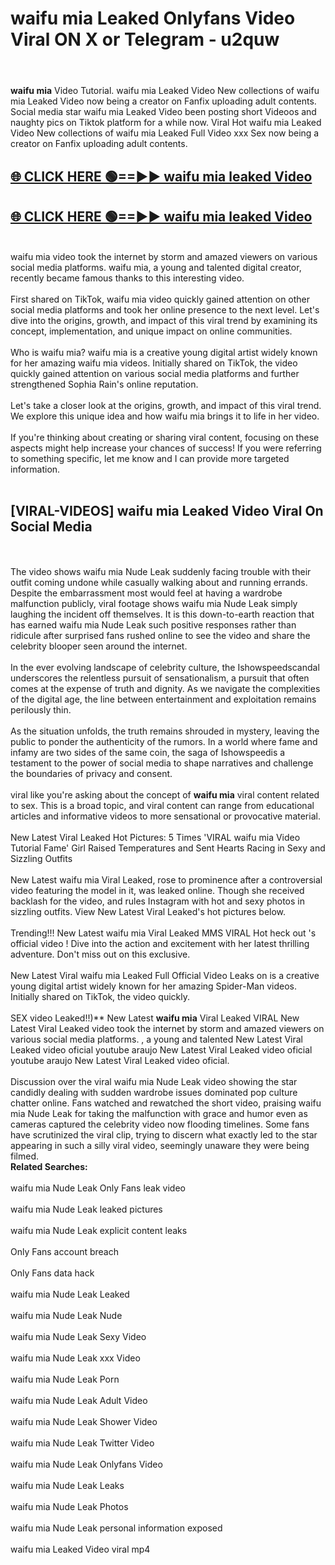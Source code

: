 <h1> waifu mia Leaked Onlyfans Video Viral ON X or Telegram - u2quw </h1>

# 
<br>
<strong>waifu mia</strong> Video Tutorial. waifu mia Leaked Video New collections of  waifu mia Leaked Video now being a creator on Fanfix uploading adult contents. Social media star waifu mia Leaked Video been posting short Videoos and naughty pics on Tiktok platform for a while now. Viral Hot waifu mia Leaked Video New collections of waifu mia Leaked Full Video xxx Sex now being a creator on Fanfix uploading adult contents.
<br>

## [🌐 CLICK HERE 🟢==►► waifu mia leaked Video ](https://onlyclips.site?title=waifu_mia&ref=git)


## [🌐 CLICK HERE 🟢==►► waifu mia leaked Video ](https://onlyclips.site?title=waifu_mia&ref=git)

<br>
waifu mia video took the internet by storm and amazed viewers on various social media platforms. waifu mia, a young and talented digital creator, recently became famous thanks to this interesting video.
<br><br>
First shared on TikTok, waifu mia video quickly gained attention on other social media platforms and took her online presence to the next level. Let's dive into the origins, growth, and impact of this viral trend by examining its concept, implementation, and unique impact on online communities.
<br><br>
Who is waifu mia? waifu mia is a creative young digital artist widely known for her amazing waifu mia videos. Initially shared on TikTok, the video quickly gained attention on various social media platforms and further strengthened Sophia Rain's online reputation.
<br><br>
Let's take a closer look at the origins, growth, and impact of this viral trend. We explore this unique idea and how waifu mia brings it to life in her video.
<br><br>
If you're thinking about creating or sharing viral content, focusing on these aspects might help increase your chances of success! If you were referring to something specific, let me know and I can provide more targeted information.
<br><br>
<h2>[VIRAL-VIDEOS] waifu mia Leaked Video Viral On Social Media</h2>
<br><br>
The video shows waifu mia Nude Leak suddenly facing trouble with their outfit coming undone while casually walking about and running errands. Despite the embarrassment most would feel at having a wardrobe malfunction publicly, viral footage shows waifu mia Nude Leak simply laughing the incident off themselves. It is this down-to-earth reaction that has earned waifu mia Nude Leak such positive responses rather than ridicule after surprised fans rushed online to see the video and share the celebrity blooper seen around the internet.
<br><br>
In the ever evolving landscape of celebrity culture, the Ishowspeedscandal underscores the relentless pursuit of sensationalism, a pursuit that often comes at the expense of truth and dignity. As we navigate the complexities of the digital age, the line between entertainment and exploitation remains perilously thin.
<br><br>
As the situation unfolds, the truth remains shrouded in mystery, leaving the public to ponder the authenticity of the rumors. In a world where fame and infamy are two sides of the same coin, the saga of Ishowspeedis a testament to the power of social media to shape narratives and challenge the boundaries of privacy and consent.
<br><br>
viral like you're asking about the concept of <strong>waifu mia</strong> viral content related to sex. This is a broad topic, and viral content can range from educational articles and informative videos to more sensational or provocative material.
<br><br>
New Latest Viral Leaked Hot Pictures: 5 Times 'VIRAL waifu mia Video Tutorial Fame' Girl Raised Temperatures and Sent Hearts Racing in Sexy and Sizzling Outfits
<br><br>
New Latest waifu mia Viral Leaked, rose to prominence after a controversial video featuring the model in it, was leaked online. Though she received backlash for the video, and rules Instagram with hot and sexy photos in sizzling outfits. View New Latest Viral Leaked's hot pictures below.
<br><br>
Trending!!! New Latest waifu mia Viral Leaked MMS VIRAL Hot heck out 's official video ! Dive into the action and excitement with her latest thrilling adventure. Don't miss out on this exclusive.
<br><br>
New Latest Viral waifu mia Leaked Full Official Video Leaks on  is a creative young digital artist widely known for her amazing Spider-Man videos. Initially shared on TikTok, the video quickly.
<br><br>
SEX video Leaked!!)** New Latest <strong>waifu mia</strong> Viral Leaked VIRAL New Latest Viral Leaked video took the internet by storm and amazed viewers on various social media platforms. , a young and talented New Latest Viral Leaked video oficial youtube araujo New Latest Viral Leaked video oficial youtube araujo New Latest Viral Leaked video oficial.
<br><br>
Discussion over the viral waifu mia Nude Leak video showing the star candidly dealing with sudden wardrobe issues dominated pop culture chatter online. Fans watched and rewatched the short video, praising waifu mia Nude Leak for taking the malfunction with grace and humor even as cameras captured the celebrity video now flooding timelines. Some fans have scrutinized the viral clip, trying to discern what exactly led to the star appearing in such a silly viral video, seemingly unaware they were being filmed.
<br>
<strong>Related Searches:</strong>
<br><br>
waifu mia Nude Leak Only Fans leak video
<br><br>
waifu mia Nude Leak leaked pictures
<br><br>
waifu mia Nude Leak explicit content leaks
<br><br>
Only Fans account breach
<br><br>
Only Fans data hack
<br><br>
waifu mia Nude Leak Leaked
<br><br>
waifu mia Nude Leak Nude
<br><br>
waifu mia Nude Leak Sexy Video
<br><br>
waifu mia Nude Leak xxx Video
<br><br>
waifu mia Nude Leak Porn
<br><br>
waifu mia Nude Leak Adult Video
<br><br>
waifu mia Nude Leak Shower Video
<br><br>
waifu mia Nude Leak Twitter Video
<br><br>
waifu mia Nude Leak Onlyfans Video
<br><br>
waifu mia Nude Leak Leaks
<br><br>
waifu mia Nude Leak Photos
<br><br>
waifu mia Nude Leak personal information exposed
<br><br>
waifu mia Leaked Video viral mp4